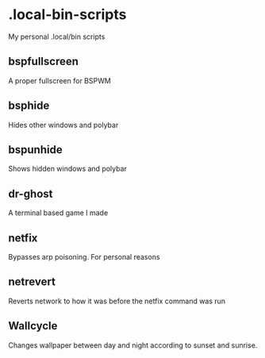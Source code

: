 # .local-bin-scripts
My personal .local/bin scripts

## bspfullscreen
A proper fullscreen for BSPWM

## bsphide
Hides other windows and polybar

## bspunhide
Shows hidden windows and polybar

## dr-ghost
A terminal based game I made

## netfix
Bypasses arp poisoning. For personal reasons

## netrevert
Reverts network to how it was before the netfix command was run

## Wallcycle
Changes wallpaper between day and night according to sunset and sunrise.
